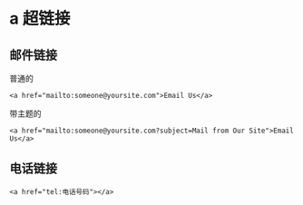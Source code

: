 # a 超链接
## 邮件链接
普通的
```
<a href="mailto:someone@yoursite.com">Email Us</a>
```

带主题的
```
<a href="mailto:someone@yoursite.com?subject=Mail from Our Site">Email Us</a>
```

## 电话链接
```
<a href="tel:电话号码"></a>
```